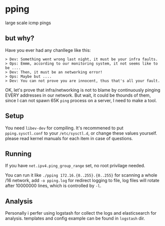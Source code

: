 # pping
large scale icmp pings

## but why?

Have you ever had any chanllege like this:
```
> Dev: Something went wrong last night, it must be your infra faults.
> Ops: Emmm, according to our monitoring system, it not seems like to be ....
> Dev: Then, it must be an networking error!
> Ops: Maybe but ....
> Dev: You can not prove you are innocent, thus that's all your fault.
```

OK, let's prove that infra/networking is not to blame by continuously pinging EVERY addresses in our network.
But wait, it could be thounds of them, since I can not spawn 65K `ping` process on a server, I need to make a tool.


## Setup

You need `libev-dev` for compiling. 
It's recommened to put `pping.sysctl.conf` to your `/etc/sysctl.d`, or change these values yourself. please read kernel manuals for each item in case of questions.

## Running

If you have `net.ipv4.ping_group_range` set, no root privilage needed. 

You can run it like `./pping 172.16.{0..255}.{0..255}` for scanning a whole /16 network, add `-o pping.log` for redirect logging to file, log files will rotate after 10000000 lines, which is controlled by `-l`.

## Analysis

Personally i perfer using logstash for collect the logs and elasticsearch for analysis. templates and config example can be found in `logstash` dir.
